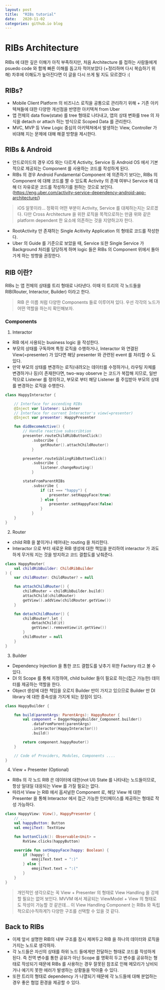 ```yaml
---
layout: post
title:  "RIBs tutorial"
date:   2020-11-02
categories: github.io blog
---
```


# RIBs Architecture

RIBs 에 대한 깊은 이해가 아직 부족하지만, 처음 Architecture 를 접하는 사람들에게 psuedo code 와 함께 빠른 이해를 돕고자 적어보았다 (+정리하며 다시 복습하기 위해)
차후에 이해도가 높아진다면 이 글을 다시 쓰게 될 지도 모르겠다 :(

## RIBs?

- Mobile Client Platform 의 비즈니스 로직을 공통으로 관리하기 위해 + 기존 아키텍쳐들에 대한 다양한 개선점을 반영한 아키텍쳐 from Uber
- 앱 전체의 data flow(state) 를 tree 형태로 나타내고, 앱의 상태 변화를 tree 의 자식을 detach or attach 하는 방식으로 Scoped Data 를 관리한다.
- MVC, MVP 등 View Logic 중심의 아키텍쳐에서 발생하는 View, Controller 가 비대해 지는 문제에 대해 해결 방향을 제시한다.

## RIBs & Android

- 안드로이드의 경우 iOS 와는 다르게 Activity, Service 등 Android OS 에서 기본적으로 제공되는 Component 를 사용하는 코드를 작성하게 된다.
- RIBs 의 경우 Android Fundamental Component 에 의존하기 보다는, RIBs 의 Component 에 대해 코드를 짤 수 있도록 Activity 의 존재 여부나 Service 에 대해 더 자유로운 코드를 작성하기를 원하는 것으로 보인다. (https://eng.uber.com/activity-service-dependency-android-app-architecture/)
> iOS 알못이라... 정확히 어떤 부분이 Activity, Service 를 대체하는지는 모르겠다. 다만 Cross Architecture 을 위한 로직을 목적으로하는 만큼 위와 같은 platform dependent 한 요소에 의존하는 것을 지양하고자 한다.

- RootActivity 만 존재하는 Single Acitivity Application 의 형태로 코드를 작성한다.
- Uber 의 Guide 를 기준으로 보았을 때, Service 또한 Single Service 가 Background 처리를 담당하게 하며 logic 들은 RIBs 의 Component 위에서 돌아가게 하는 방향을 권장한다.

## RIB 이란?

RIBs 는 앱 전체의 상태를 트리 형태로 나타낸다. 이때 이 트리의 각 노드들을 RIB(Router, Interactor, Builder) 이라고 한다.

> RIB 은 이름 처럼 다양한 Components 들로 이루어져 있다. 우선 각각의 노드가 어떤 역할을 하는지 확인해보자.

### Components

1. Interactor

- RIB 에서 사용되는 business logic 을 작성한다.
- 부모의 상태를 구독하며 특정 로직을 수행하거나, Interactor 와 연결된 View(=presenter) 가 있다면 해당 presenter 와 관련된 event 를 처리할 수 도 있다.
- 만약 부모의 상태를 변경하는 로직(내려오는 데이터를 수정하거나, 라우팅 자체를 변경하거나 등)이 존재한다면, two-way observe 는 코드가 복잡해 지므로, 일반적으로 Listener 를 정의하고, 부모로 부터 해당 Listener 를 주입받아 부모의 상태를 변경하는 로직을 수행한다.

```kotlin
class HappyInteractor {

    // Interface for ascending RIBs
    @Inject var listener: Listener
    // Interface for current Interactor's view(=presenter)
    @Inject var presenter: HappyPresenter

    fun didBecomeActive() {
        // Handle reactive subscribtion
        presenter.routeChildRibButtonClick()
            .subscribe {
                getRouter().attachChildRouter()
            }

        presenter.routeSiblingRibButtonClick()
            .subscribe {
                listener.changeRouting()
            }

        stateFromParentRIBs
            .subscribe {
                if (it === "happy") {
                    presenter.setHappyFace(true)
                } else {
                    presenter.setHappyFace(false)
                }
            }
    }
}
```

2. Router
- child RIB 을 붙이거나 떼어내는 routing 을 처리한다.
- Interactor 으로 부터 새로운 RIB 생성에 대한 책임을 분리하여 interactor 가 과도하게 무거워 지는 것을 방지하고 코드 결합도를 낮춰준다.

```kotlin
class HappyRouter(
    val childRibBuilder: ChildRibBuilder
) {
    var childRouter: ChildRouter? = null

    fun attachChildRouter() {
        childRouter = childRibBuilder.build()
        attachChild(childRouter)
        getView().addView(childRouter.getView())
    }

    fun detachChildRouter() {
        childRouter?.let {
            detachChild(it)
            getView().removeView(it.getView())
        }
        childRouter = null
    }
}
```

3. Builder
- Dependency Injection 을 통한 코드 결합도를 낮추기 위한 Factory 라고 볼 수 있다.
- DI 의 Scope 를 통해 지정하여, child builder 들이 필요로 하는(접근 가능한) 데이터를 제공하는 역할을 한다.
- Object 생성에 대한 책임을 오로지 Builder 만이 가지고 있으므로 Builder 만 DI library 에 대한 종속성을 가지게 되는 장점이 있다.

```kotlin
class HappyBuilder {

    fun build(parentArgs: ParentArgs): HappyRouter {
        val component = DaggerHappyBuilder_Component.builder()
            .dataFromParent(parentArgs)
            .interactor(HappyInteractor())
            .build()

        return component.happyRouter()
    }

    // Code of Providers, Modules, Components ....
}
```

4. View + Presenter (Optional)
- RIBs 의 각 노드 RIB 은 데이터에 대한(not UI) State 를 나타내는 노드들이므로, 항상 일대일 대응되는 View 를 가질 필요는 없다.
- 따라서 View 는 RIB 에서 옵셔널한 Component 로, 해당 View 에 대한 Presenter 을 통해 Interactor 에서 접근 가능한 인터페이스를 제공하는 형태로 작성 가능하다.

```kotlin
class HappyView: View(), HappyPresenter {
    // ...
    val happyButton: Button
    val emojiText: TextView

    fun buttonClick(): Observable<Unit> =
        RxView.clicks(happyButton)

    override fun setHappyFace(happy: Boolean) {
        if (happy) {
            emojiText.text = ":)"
        } else {
            emojiText.text = ":("
        }
    }
}
```

> 개인적인 생각으로는 꼭 View + Presenter 의 형태로 View Handling 을 강제할 필요는 없어 보인다. MVVM 에서 제공되는 ViewModel + View 의 형태로도 작성이 가능할 것 같은데... 이 View Handling Component 는 RIBs 와 독립적으로(수직하게?) 다양한 구조를 선택할 수 있을 것 같다.

## Back to RIBs
- 이제 앞서 설명한 RIB의 내부 구조를 잠시 제껴두고 RIB 을 하나의 데이터와 로직을 가지는 노드로 생각하자.
- 각 노드들은 자신의 상태를 하위 노드 들에게만 전달하는 형태로 코드를 작성하게 된다. 즉 전역 변수를 통한 공유가 아닌 Scope 를 명확히 두고 변수를 공유하는 형태로 작성되기 때문에 RIBs 를 사용하는 경우 잘못된 참조로 인해 메모리가 낭비되거나 예기치 못한 에러가 발생하는 상황들을 막아줄 수 있다.
- 또한 트리의 형태로 dependency 가 나열되기 때문에 각 노드들에 대해 분업하는 경우 좋은 협업 환경을 제공할 수 있다.


